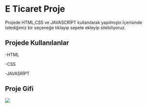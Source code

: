<h1>E Ticaret Proje</h1>

Projede HTML,CSS ve JAVASCRİPT kullanılarak yapılmıştır.İçerisinde istediğimiz bir seçeneğe tıklayıp sepete ekleyip silebiliyoruz.

<h2>Projede Kullanılanlar</h2>

-HTML

-CSS

-JAVASRİPT

<h2>Proje Gifi</h2>

<img src="./images/Document-Profil-1-Microsoft_-Edge-2023-11-13-12-11-45.gif"/>